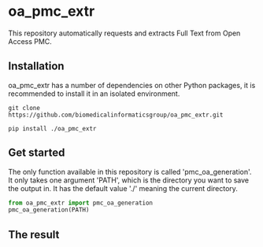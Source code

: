 # oa_pmc_extr

This repository automatically requests and extracts Full Text from Open Access PMC.

## Installation
oa_pmc_extr has a number of dependencies on other Python packages, it is recommended to install it in an isolated environment.

`git clone https://github.com/biomedicalinformaticsgroup/oa_pmc_extr.git`

`pip install ./oa_pmc_extr`

## Get started

The only function available in this repository is called 'pmc_oa_generation'. It only takes one argument 'PATH', which is the directory you want to save the output in. It has the default value './' meaning the current directory.

```python
from oa_pmc_extr import pmc_oa_generation
pmc_oa_generation(PATH)
```

## The result
